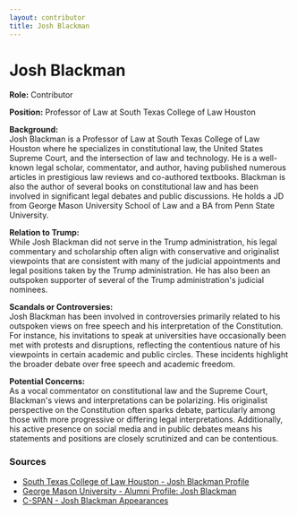 ```yaml
---
layout: contributor
title: Josh Blackman
---
```


# Josh Blackman

**Role:** Contributor

**Position:** Professor of Law at South Texas College of Law Houston

**Background:**  
Josh Blackman is a Professor of Law at South Texas College of Law Houston where he specializes in constitutional law, the United States Supreme Court, and the intersection of law and technology. He is a well-known legal scholar, commentator, and author, having published numerous articles in prestigious law reviews and co-authored textbooks. Blackman is also the author of several books on constitutional law and has been involved in significant legal debates and public discussions. He holds a JD from George Mason University School of Law and a BA from Penn State University.

**Relation to Trump:**  
While Josh Blackman did not serve in the Trump administration, his legal commentary and scholarship often align with conservative and originalist viewpoints that are consistent with many of the judicial appointments and legal positions taken by the Trump administration. He has also been an outspoken supporter of several of the Trump administration's judicial nominees.

**Scandals or Controversies:**  
Josh Blackman has been involved in controversies primarily related to his outspoken views on free speech and his interpretation of the Constitution. For instance, his invitations to speak at universities have occasionally been met with protests and disruptions, reflecting the contentious nature of his viewpoints in certain academic and public circles. These incidents highlight the broader debate over free speech and academic freedom.

**Potential Concerns:**  
As a vocal commentator on constitutional law and the Supreme Court, Blackman's views and interpretations can be polarizing. His originalist perspective on the Constitution often sparks debate, particularly among those with more progressive or differing legal interpretations. Additionally, his active presence on social media and in public debates means his statements and positions are closely scrutinized and can be contentious.

### Sources
- [South Texas College of Law Houston - Josh Blackman Profile](https://www.stcl.edu/faculty/josh-blackman)
- [George Mason University - Alumni Profile: Josh Blackman](https://www.law.gmu.edu/alumni/josh-blackman)
- [C-SPAN - Josh Blackman Appearances](https://www.c-span.org/person/?joshblackman)
